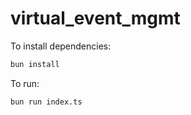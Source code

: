 # virtual_event_mgmt

To install dependencies:

```bash
bun install
```

To run:

```bash
bun run index.ts
```
